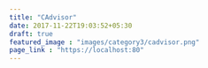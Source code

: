 ```yaml
---
title: "CAdvisor"
date: 2017-11-22T19:03:52+05:30
draft: true
featured_image : "images/category3/cadvisor.png"
page_link : "https://localhost:80"
---
```


